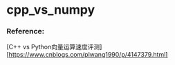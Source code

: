 # cpp_vs_numpy

### Reference:
[C++ vs Python向量运算速度评测][https://www.cnblogs.com/plwang1990/p/4147379.html]
